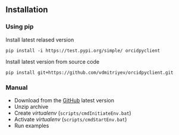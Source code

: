 ## Installation

### Using pip

Install latest relased version
```
pip install -i https://test.pypi.org/simple/ orcidpyclient
```

Install latest version from source code
```
pip install git+https://github.com/vdmitriyev/orcidpyclient.git
```

### Manual

* Download from the [GitHub](https://github.com/vdmitriyev/orcidpyclient/archive/master.zip) latest version
* Unzip archive
* Create *virtualenv* (```scripts/cmdInitiateEnv.bat```)
* Activate *virtualenv* (```scripts/cmdStartEnv.bat```)
* Run examples
